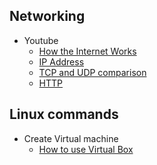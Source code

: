 ## Networking
* Youtube 
    - [How the Internet Works ](https://www.youtube.com/watch?v=sMHzfigUxz4)
    - [IP Address ](https://www.youtube.com/watch?v=ThdO9beHhpA&t=1s)
    - [TCP and UDP comparison ](https://www.youtube.com/watch?v=uwoD5YsGACg)
    - [HTTP ](https://www.youtube.com/watch?v=UMwQjFzTQXw)

## Linux commands 
* Create Virtual machine 
    - [How to use Virtual Box ](https://www.youtube.com/watch?v=nvdnQX9UkMY&t=256s)
    
